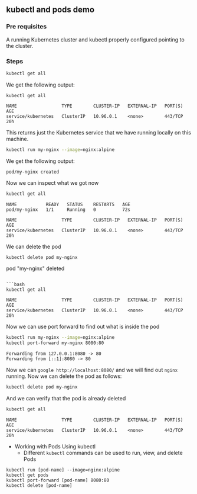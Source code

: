 ## kubectl and pods demo

### Pre requisites

A running Kubernetes cluster and kubectl properly configured pointing to the cluster.

### Steps

```bash
kubectl get all
```

We get the following output:

```
kubectl get all
```

```
NAME                 TYPE        CLUSTER-IP   EXTERNAL-IP   PORT(S)   AGE
service/kubernetes   ClusterIP   10.96.0.1    <none>        443/TCP   20h
```

This returns just the Kubernetes service that we have running locally on this machine.

```bash
kubectl run my-nginx --image=nginx:alpine
```

We get the following output:

```
pod/my-nginx created
```

Now we can inspect what we got now

```bash
kubectl get all
```

```
NAME           READY   STATUS    RESTARTS   AGE
pod/my-nginx   1/1     Running   0          72s

NAME                 TYPE        CLUSTER-IP   EXTERNAL-IP   PORT(S)   AGE
service/kubernetes   ClusterIP   10.96.0.1    <none>        443/TCP   20h
```

We can delete the pod

```bash
kubectl delete pod my-nginx

```

pod "my-nginx" deleted

````

```bash
kubectl get all
````

```
NAME                 TYPE        CLUSTER-IP   EXTERNAL-IP   PORT(S)   AGE
service/kubernetes   ClusterIP   10.96.0.1    <none>        443/TCP   20h
```

Now we can use port forward to find out what is inside the pod

```bash
kubectl run my-nginx --image=nginx:alpine
kubectl port-forward my-nginx 8080:80
```

```
Forwarding from 127.0.0.1:8080 -> 80
Forwarding from [::1]:8080 -> 80
```

Now we can `google http://localhost:8080/` and we will find out `nginx` running. Now we can delete the pod as follows:

```bash
kubectl delete pod my-nginx
```

And we can verify that the pod is already deleted

```bash
kubectl get all
```

```
NAME                 TYPE        CLUSTER-IP   EXTERNAL-IP   PORT(S)   AGE
service/kubernetes   ClusterIP   10.96.0.1    <none>        443/TCP   20h
```

- Working with Pods Using kubectl
  - Different `kubectl` commands can be used to run, view, and delete Pods

```
kubectl run [pod-name] --image=nginx:alpine
kubectl get pods
kubectl port-forward [pod-name] 8080:80
kubectl delete [pod-name]
```
